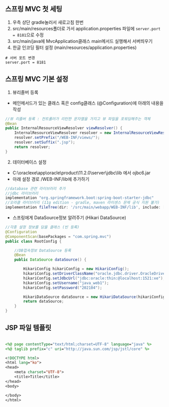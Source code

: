 

## 스프링 MVC 첫 세팅
1. 우측 상단 gradle눌러서 새로고침 한번
2. src/main/resources폴더로 가서 application.properties 파일에
   `server.port = 8181`으로 수정
3. src/main/java에 MvcApplication클래스 main메서드 실행해서 서버띄우기
4. 한글 인코딩 필터 설정 (main/resources/application.properties)
```
# 서버 포트 변경
server.port = 8181

```

## 스프링 MVC 기본 설정
1. 뷰리졸버 등록
- 메인메서드가 있는 클래스 혹은 config클래스 (@Configuration)에 아래의 내용을 작성
```java
//뷰 리졸버 등록 : 컨트롤러가 리턴한 문자열을 가지고 뷰 파일을 포워딩해주는 객체
@Bean
public InternalResourceViewResolver viewResolver() {
    InternalResourceViewResolver resolver = new InternalResourceViewResolver();
    resolver.setPrefix("/WEB-INF/views/");
    resolver.setSuffix(".jsp");
    return resolver;
}
```

2. 데이터베이스 설정
- C:\oraclexe\app\oracle\product\11.2.0\server\jdbc\lib 에서 ojbc6.jar
- 아래 설정 경로 /WEB-INF/lib에 추가하기
```groovy
//database 관련 라이브러리 추가
//jdbc 라이브러리
implementation "org.springframework.boot:spring-boot-starter-jdbc"
//오라클 라이브러리 (11g edition - gradle, maven 라이센스 문제 공식 지원 불가)
implementation fileTree(dir: '/src/main/webapp/WEB-INF/lib', include: ['*.jar'])
```

- 스프링에게 DataSource정보 알려주기 (Hikari DataSource)
```java
//각종 설정 정보를 담을 클래스 (빈 등록)
@Configuration
@ComponentScan(basePackages = "com.spring.mvc")
public class RootConfig {

    //DB접속정보 DataSource 등록
    @Bean
    public DataSource dataSource() {

        HikariConfig hikariConfig = new HikariConfig();
        hikariConfig.setDriverClassName("oracle.jdbc.driver.OracleDriver");
        hikariConfig.setJdbcUrl("jdbc:oracle:thin:@localhost:1521:xe");
        hikariConfig.setUsername("java_web1");
        hikariConfig.setPassword("202104");

        HikariDataSource dataSource = new HikariDataSource(hikariConfig);
        return dataSource;
    }
}
```

## JSP 파일 템플릿
```jsp

<%@ page contentType="text/html;charset=UTF-8" language="java" %>
<%@ taglib prefix="c" uri="http://java.sun.com/jsp/jstl/core" %>

<!DOCTYPE html>
<html lang="ko">
<head>
    <meta charset="UTF-8">
    <title>Title</title>
</head>
<body>

</body>
</html>
```
